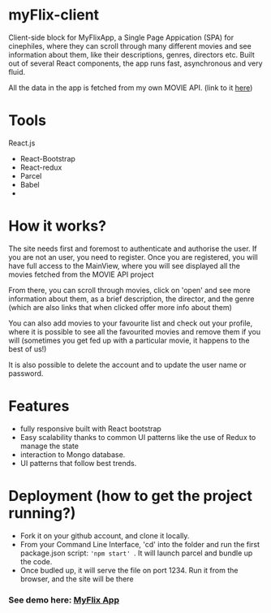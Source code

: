 # myFlix-client
 Client-side block for MyFlixApp, a Single Page Appication (SPA) for cinephiles, where they can scroll through many different movies and see information about them, like their descriptions, genres, directors etc. Built out of several React components, the app runs fast, asynchronous and very fluid. 
 
All the data in the app is fetched from my own MOVIE API. (link to it <a href="https://github.com/iamnachoj/Movie-API">here</a>)

# Tools
React.js 
 - React-Bootstrap
 - React-redux
 - Parcel
 - Babel
 - 
# How it works?

The site needs first and foremost to authenticate and authorise the user. If you are not an user, you need to register. Once you are registered, you will have full access to the MainView, where you will see displayed all the movies fetched from the MOVIE API project 
 
From there, you can scroll through movies, click on 'open' and see more information about them, as a brief description, the director, and the genre (which are also links that when clicked offer more info about them)
 
You can also add movies to your favourite list and check out your profile, where it is possible to see all the favourited movies and remove them if you will (sometimes you get fed up with a particular movie, it happens to the best of us!)
 
It is also possible to delete the account and to update the user name or password.

# Features 
 - fully responsive built with React bootstrap
 - Easy scalability thanks to common UI patterns like the use of Redux to manage the state
 - interaction to Mongo database.
 - UI patterns that follow best trends.

# Deployment (how to get the project running?)
 
 - Fork it on your github account, and clone it locally.
 - From your Command Line Interface, 'cd' into the folder and run the first package.json script: ```'npm start' ```. It will launch parcel and bundle up the code.
 - Once budled up, it will serve the file on port 1234. Run it from the browser, and the site will be there 
 
### See demo here: <a href="https://myflixyapp.netlify.app/">MyFlix App</a>
